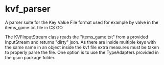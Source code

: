 # kvf_parser
A parser suite for the Key Value File format used for example by valve in the items_game.txt file in CS GO

The <a href="https://github.com/donmahallem/kvf_parser/blob/master/com/github/donmahallem/cs/kvf/KVFInputStream.java">KVFInputStream</a> class reads the "items_game.txt" from a provided InputStream and returns "dirty" json.
As there are inside multiple keys with the same name in an object inside the kvf file extra measures must be taken to properly parse the file.
One option is to use the TypeAdapters provided in the gson package folder.
